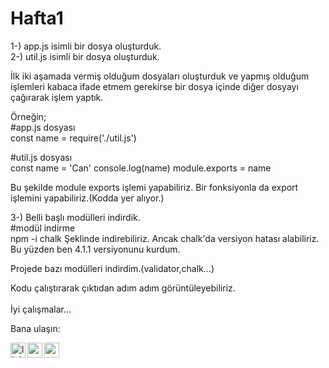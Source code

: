 # Hafta1

1-) app.js isimli bir dosya oluşturduk.</br>
2-) util.js isimli bir dosya oluşturduk.

İlk iki aşamada vermiş olduğum dosyaları oluşturduk ve yapmış olduğum işlemleri kabaca ifade etmem gerekirse bir dosya içinde diğer dosyayı çağırarak işlem yaptık.

Örneğin;</br>
#app.js dosyası</br>
const name = require('./util.js') 

#util.js dosyası</br>
const name = 'Can'
console.log(name)
module.exports = name

Bu şekilde module exports işlemi yapabiliriz.
Bir fonksiyonla da export işlemini yapabiliriz.(Kodda yer alıyor.)

3-) Belli başlı modülleri indirdik.</br>
#modül indirme</br>
npm -i chalk 
Şeklinde indirebiliriz. Ancak chalk'da versiyon hatası alabiliriz. Bu yüzden ben 4.1.1 versiyonunu kurdum.

Projede bazı modülleri indirdim.(validator,chalk...)

Kodu çalıştırarak çıktıdan adım adım görüntüleyebiliriz.
</br></br>
İyi çalışmalar...



Bana ulaşın:

[<img align="left" alt="linkedin | LinkedIn" width="24px" src="https://cdn.jsdelivr.net/npm/simple-icons@v4/icons/linkedin.svg" />][linkedin]
[<img align="left" height="24" width="24" src="https://cdn.jsdelivr.net/npm/simple-icons@v4/icons/instagram.svg" />][instagram]
[<img align="left" height="24" width="24" src="https://cdn.jsdelivr.net/npm/simple-icons@v4/icons/gmail.svg" />][gmail]


<br />


[instagram]: https://www.instagram.com/the__ceylann
[linkedin]: https://www.linkedin.com/in/meryem-nur-ceylan-9b3b3b200/
[gmail]: mailto:1meryemceylan@gmail.com
<br />
